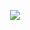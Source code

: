 <p align="center">
    <img src="https://skillicons.dev/icons?i=html,css,js,react,nodejs,git" />
</p>
